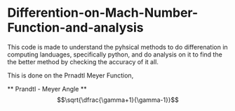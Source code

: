# Differention-on-Mach-Number-Function-and-analysis


This code is made to understand the pyhsical methods to do differenation in computing landuages, specifically python, and do analysis on it to find the the better method by checking the accuracy of it all. 

This is done on the Prnadtl Meyer Function,

** Prandtl - Meyer Angle **
$$\sqrt{\dfrac{\gamma+1}{\gamma-1}}$$
